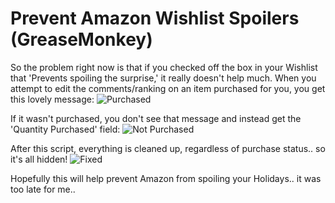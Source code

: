 Prevent Amazon Wishlist Spoilers (GreaseMonkey)
===============================================

So the problem right now is that if you checked off the box in your Wishlist that 'Prevents spoiling the surprise,' it really doesn't help much. When you attempt to edit the comments/ranking on an item purchased for you, you get this lovely message:
![Purchased](http://imgur.com/Hd2dR)

If it wasn't purchased, you don't see that message and instead get the 'Quantity Purchased' field:
![Not Purchased](http://imgur.com/KPmBK)

After this script, everything is cleaned up, regardless of purchase status.. so it's all hidden!
![Fixed](http://imgur.com/2ILQ0)

Hopefully this will help prevent Amazon from spoiling your Holidays.. it was too late for me..

